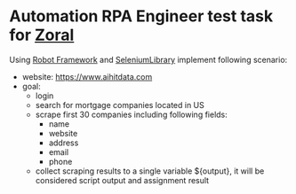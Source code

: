 # Automation RPA Engineer test task for [Zoral](https://zorallabs.com/)

Using [Robot Framework](https://robotframework.org) and [SeleniumLibrary](https://github.com/robotframework/SeleniumLibrary/) implement following scenario:

* website: <https://www.aihitdata.com>
* goal:
  * login
  * search for mortgage companies located in US
  * scrape first 30 companies including following fields:
    * name
    * website
    * address
    * email
    * phone
  * collect scraping results to a single variable ${output}, it will be considered script output and assignment result
